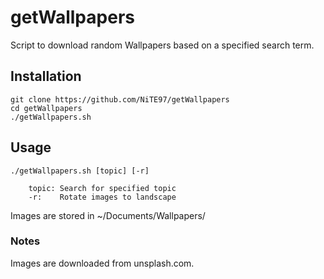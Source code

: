 # getWallpapers
Script to download random Wallpapers based on a specified search term.

## Installation

	git clone https://github.com/NiTE97/getWallpapers
	cd getWallpapers
	./getWallpapers.sh

## Usage

	./getWallpapers.sh [topic] [-r]

		topic: Search for specified topic
		-r:    Rotate images to landscape

Images are stored in ~/Documents/Wallpapers/

### Notes
Images are downloaded from unsplash.com.
